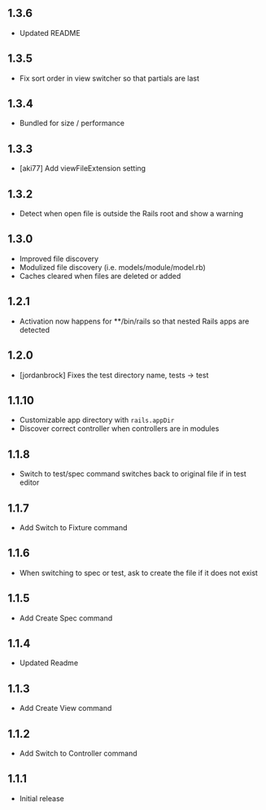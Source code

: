 ## 1.3.6

- Updated README

## 1.3.5

- Fix sort order in view switcher so that partials are last

## 1.3.4

- Bundled for size / performance

## 1.3.3

- [aki77] Add viewFileExtension setting

## 1.3.2

- Detect when open file is outside the Rails root and show a warning

## 1.3.0

- Improved file discovery
- Modulized file discovery (i.e. models/module/model.rb)
- Caches cleared when files are deleted or added

## 1.2.1

- Activation now happens for \*\*/bin/rails so that nested Rails apps are detected

## 1.2.0

- [jordanbrock] Fixes the test directory name, tests -> test

## 1.1.10

- Customizable app directory with `rails.appDir`
- Discover correct controller when controllers are in modules

## 1.1.8

- Switch to test/spec command switches back to original file if in test editor

## 1.1.7

- Add Switch to Fixture command

## 1.1.6

- When switching to spec or test, ask to create the file if it does not exist

## 1.1.5

- Add Create Spec command

## 1.1.4

- Updated Readme

## 1.1.3

- Add Create View command

## 1.1.2

- Add Switch to Controller command

## 1.1.1

- Initial release
